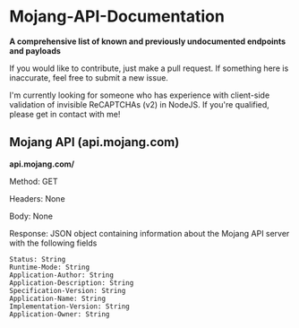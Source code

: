 # Mojang-API-Documentation
**A comprehensive list of known and previously undocumented endpoints and payloads**

If you would like to contribute, just make a pull request. If something here is inaccurate, feel free to submit a new issue.

I'm currently looking for someone who has experience with client-side validation of invisible ReCAPTCHAs (v2) in NodeJS. If you're qualified, please get in contact with me!

## Mojang API (api.mojang.com)

**api.mojang.com/**

Method: GET

Headers: None

Body: None

Response: JSON object containing information about the Mojang API server with the following fields
```
Status: String
Runtime-Mode: String
Application-Author: String
Application-Description: String
Specification-Version: String
Application-Name: String
Implementation-Version: String
Application-Owner: String
```
